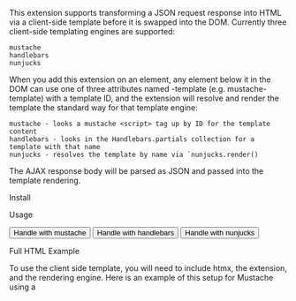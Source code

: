 This extension supports transforming a JSON request response into HTML via a client-side template before it is swapped into the DOM. Currently three client-side templating engines are supported:

    mustache
    handlebars
    nunjucks

When you add this extension on an element, any element below it in the DOM can use one of three attributes named <template-engine>-template (e.g. mustache-template) with a template ID, and the extension will resolve and render the template the standard way for that template engine:

    mustache - looks a mustache <script> tag up by ID for the template content
    handlebars - looks in the Handlebars.partials collection for a template with that name
    nunjucks - resolves the template by name via `nunjucks.render()

The AJAX response body will be parsed as JSON and passed into the template rendering.

Install
<script src="https://unpkg.com/htmx.org/dist/ext/client-side-templates.js"></script>

Usage
<div hx-ext="client-side-templates">
    <button hx-get="/some_json"
          mustache-template="my-mustache-template">
     Handle with mustache
    </button>
    <button hx-get="/some_json"
          handlebars-template="my-handlebars-template">
     Handle with handlebars
    </button>
    <button hx-get="/some_json"
          nunjucks-template="my-nunjucks-template">
     Handle with nunjucks
    </button>
</div>

Full HTML Example

To use the client side template, you will need to include htmx, the extension, and the rendering engine. Here is an example of this setup for Mustache using a <template> tag.

If you wish to put a template into another file, you can use a directive such as <script src="my-template" id="template-id" type="text/mustache">

<!DOCTYPE html>
<html>
  <head>
    <meta charset="utf-8">
    <meta name="viewport" content="width=device-width">
    <title>JS Bin</title>
    <script src="https://unpkg.com/htmx.org"></script>
    <script src="https://unpkg.com/htmx.org/dist/ext/client-side-templates.js"></script>
    <script src="https://unpkg.com/mustache@latest"></script>
  </head>
  <body>
    <div hx-ext="client-side-templates">
      <button hx-get="https://jsonplaceholder.typicode.com/todos/1"
              hx-swap="innerHTML"
              hx-target="#content"
              mustache-template="foo">
        Click Me
      </button>

      <p id="content">Start</p>

      <template id="foo">
        <p> {% raw %}{{userID}}{% endraw %} and {% raw %}{{id}}{% endraw %} and {% raw %}{{title}}{% endraw %} and {% raw %}{{completed}}{% endraw %}</p>
      </template>
    </div>
  </body>
</html>

[HTMX Reference](https://htmx.org/extensions/client-side-templates/)
